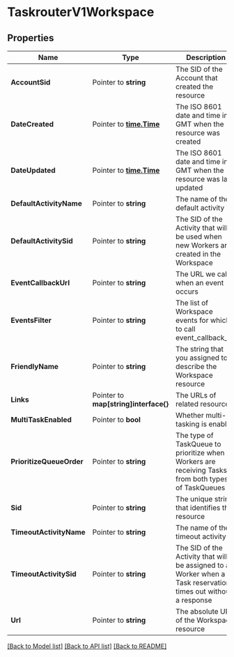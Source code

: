 # TaskrouterV1Workspace

## Properties

Name | Type | Description | Notes
------------ | ------------- | ------------- | -------------
**AccountSid** | Pointer to **string** | The SID of the Account that created the resource |
**DateCreated** | Pointer to [**time.Time**](time.Time.md) | The ISO 8601 date and time in GMT when the resource was created |
**DateUpdated** | Pointer to [**time.Time**](time.Time.md) | The ISO 8601 date and time in GMT when the resource was last updated |
**DefaultActivityName** | Pointer to **string** | The name of the default activity |
**DefaultActivitySid** | Pointer to **string** | The SID of the Activity that will be used when new Workers are created in the Workspace |
**EventCallbackUrl** | Pointer to **string** | The URL we call when an event occurs |
**EventsFilter** | Pointer to **string** | The list of Workspace events for which to call event_callback_url |
**FriendlyName** | Pointer to **string** | The string that you assigned to describe the Workspace resource |
**Links** | Pointer to **map[string]interface{}** | The URLs of related resources |
**MultiTaskEnabled** | Pointer to **bool** | Whether multi-tasking is enabled |
**PrioritizeQueueOrder** | Pointer to **string** | The type of TaskQueue to prioritize when Workers are receiving Tasks from both types of TaskQueues |
**Sid** | Pointer to **string** | The unique string that identifies the resource |
**TimeoutActivityName** | Pointer to **string** | The name of the timeout activity |
**TimeoutActivitySid** | Pointer to **string** | The SID of the Activity that will be assigned to a Worker when a Task reservation times out without a response |
**Url** | Pointer to **string** | The absolute URL of the Workspace resource |

[[Back to Model list]](../README.md#documentation-for-models) [[Back to API list]](../README.md#documentation-for-api-endpoints) [[Back to README]](../README.md)


